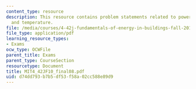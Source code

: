 ```yaml
---
content_type: resource
description: This resource contains problem statements related to power generator
  and temperature.
file: /media/courses/4-42j-fundamentals-of-energy-in-buildings-fall-2010/d74dd793b7b5df53f58a02cc588e89d9_MIT4_42JF10_final08.pdf
file_type: application/pdf
learning_resource_types:
- Exams
ocw_type: OCWFile
parent_title: Exams
parent_type: CourseSection
resourcetype: Document
title: MIT4_42JF10_final08.pdf
uid: d74dd793-b7b5-df53-f58a-02cc588e89d9
---
```

